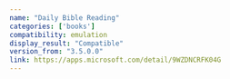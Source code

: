 ```yaml
---
name: "Daily Bible Reading"
categories: ['books']
compatibility: emulation
display_result: "Compatible"
version_from: "3.5.0.0"
link: https://apps.microsoft.com/detail/9WZDNCRFK04G
---
```

